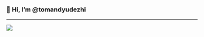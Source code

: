 ### 👋 Hi, I’m @tomandyudezhi

---
<img align="left" src="https://github-readme-stats.vercel.app/api?username=tomandyudezhi&show_icons=true&icon_color=CE1D2D&text_color=718096&bg_color=ffffff" />

